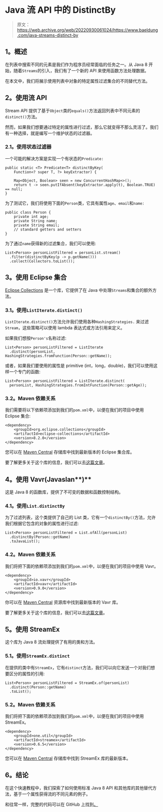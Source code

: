 # Java 流 API 中的 DistinctBy

> 原文：<https://web.archive.org/web/20220930061024/https://www.baeldung.com/java-streams-distinct-by>

## 1。概述

在列表中搜索不同的元素是我们作为程序员经常面临的任务之一。从 Java 8 开始，随着`Streams`的引入，我们有了一个新的 API 来使用函数方法处理数据。

在本文中，我们将展示使用列表中对象的特定属性过滤集合的不同替代方法。

## 2。使用流 API

Stream API 提供了基于`Object`类的`equals()`方法返回列表中不同元素的`distinct()`方法。

然而，如果我们想要通过特定的属性进行过滤，那么它就变得不那么灵活了。我们有一种选择，就是编写一个维护状态的过滤器。

### 2.1。使用状态过滤器

一个可能的解决方案是实现一个有状态的`Predicate:`

```
public static <T> Predicate<T> distinctByKey(
    Function<? super T, ?> keyExtractor) {

    Map<Object, Boolean> seen = new ConcurrentHashMap<>(); 
    return t -> seen.putIfAbsent(keyExtractor.apply(t), Boolean.TRUE) == null; 
}
```

为了测试它，我们将使用下面的`Person`类，它具有属性`age`、`email`和`name:`

```
public class Person { 
    private int age; 
    private String name; 
    private String email; 
    // standard getters and setters 
}
```

为了通过`name`获得新的过滤集合，我们可以使用:

```
List<Person> personListFiltered = personList.stream() 
  .filter(distinctByKey(p -> p.getName())) 
  .collect(Collectors.toList());
```

## 3。使用 Eclipse 集合

[Eclipse Collections](https://web.archive.org/web/20221128094831/https://www.eclipse.org/collections/) 是一个库，它提供了在 Java 中处理`Streams`和集合的额外方法。

### 3.1。使用`ListIterate.distinct()`

`ListIterate.distinct()`方法允许我们使用各种`HashingStrategies.` 来过滤`Stream`，这些策略可以使用 lambda 表达式或方法引用来定义。

如果我们想按`Person's`名称过滤:

```
List<Person> personListFiltered = ListIterate
  .distinct(personList, HashingStrategies.fromFunction(Person::getName));
```

或者，如果我们要使用的属性是 primitive (int，long，double)，我们可以使用这样一个专门的函数:

```
List<Person> personListFiltered = ListIterate.distinct(
  personList, HashingStrategies.fromIntFunction(Person::getAge));
```

### 3.2。Maven 依赖关系

我们需要将以下依赖项添加到我们的`pom.xml`中，以便在我们的项目中使用 Eclipse 集合:

```
<dependency> 
    <groupId>org.eclipse.collections</groupId> 
    <artifactId>eclipse-collections</artifactId> 
    <version>8.2.0</version> 
</dependency>
```

您可以在 [Maven Central](https://web.archive.org/web/20221128094831/https://search.maven.org/classic/#search%7Cgav%7C1%7Cg%3A%22org.eclipse.collections%22%20AND%20a%3A%22eclipse-collections%22) 存储库中找到最新版本的 Eclipse 集合库。

要了解更多关于这个库的信息，我们可以去[这篇文章](/web/20221128094831/https://www.baeldung.com/eclipse-collections)。

## 4。使用 Vavr(Javaslan**)**

这是 Java 8 的函数库，提供了不可变的数据和函数控制结构。

### 4.1。使用`List.distinctBy`

为了过滤列表，这个类提供了自己的 List 类，它有一个`distinctBy()`方法，允许我们根据它包含的对象的属性进行过滤:

```
List<Person> personListFiltered = List.ofAll(personList)
  .distinctBy(Person::getName)
  .toJavaList();
```

### 4.2。Maven 依赖关系

我们将把下面的依赖项添加到我们的`pom.xml`中，以便在我们的项目中使用 Vavr。

```
<dependency> 
    <groupId>io.vavr</groupId> 
    <artifactId>vavr</artifactId> 
    <version>0.9.0</version>  
</dependency>
```

你可以在 [Maven Central](https://web.archive.org/web/20221128094831/https://search.maven.org/classic/#search%7Cga%7C1%7Ca%3A%22vavr%22) 资源库中找到最新版本的 Vavr 库。

要了解更多关于这个库的信息，我们可以去[这篇文章](/web/20221128094831/https://www.baeldung.com/vavr)。

## 5。使用 StreamEx

这个库为 Java 8 流处理提供了有用的类和方法。

### 5.1。使用`StreamEx.distinct`

在提供的类中有`StreamEx`，它有`distinct`方法，我们可以向它发送一个对我们想要区分的属性的引用:

```
List<Person> personListFiltered = StreamEx.of(personList)
  .distinct(Person::getName)
  .toList();
```

### 5.2。Maven 依赖关系

我们将把下面的依赖项添加到我们的`pom.xml`中，以便在我们的项目中使用 StreamEx。

```
<dependency> 
    <groupId>one.util</groupId> 
    <artifactId>streamex</artifactId> 
    <version>0.6.5</version> 
</dependency>
```

您可以在 [Maven Central](https://web.archive.org/web/20221128094831/https://search.maven.org/classic/#search%7Cgav%7C1%7Cg%3A%22one.util%22%20AND%20a%3A%22streamex%22) 存储库中找到 StreamEx 库的最新版本。

## 6。结论

在这个快速教程中，我们探索了如何使用标准 Java 8 API 和其他库的其他替代方法，基于一个属性获得流的不同元素的例子。

和往常一样，完整的代码可以在 GitHub 上找到[。](https://web.archive.org/web/20221128094831/https://github.com/eugenp/tutorials/tree/master/libraries-4)